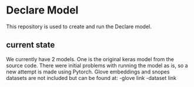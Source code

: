 # Declare Model
This repository is used to create and run the Declare model.

## current state
We currently have 2 models. One is the original keras model from the source code.
There were initial problems with running the model as is, so a new attempt is made using 
Pytorch.
Glove embeddings and snopes datasets are not included but can be found at:
	-glove link
	-dataset link

